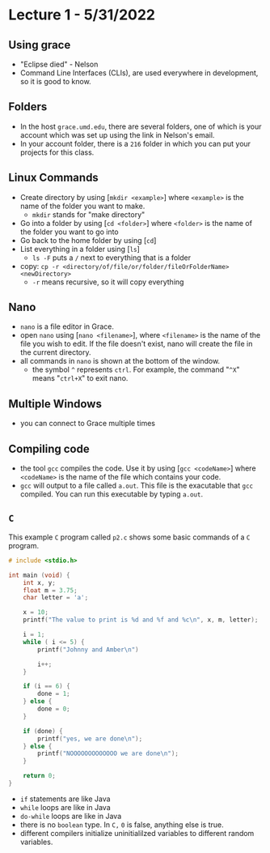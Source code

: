 # Lecture 1 - 5/31/2022

## Using grace
 
 * "Eclipse died" - Nelson
 * Command Line Interfaces (CLIs), are used everywhere in development, so it is good to know.

## Folders
* In the host `grace.umd.edu`, there are several folders, one of which is your account which was set up using the link in Nelson's email.
* In your account folder, there is a `216` folder in which you can put your projects for this class.

## Linux Commands
* Create directory by using [`mkdir <example>`] where `<example>` is the name of the folder you want to make.
    * `mkdir` stands for  "make directory" 
* Go into a folder by using [`cd <folder>`] where `<folder>` is the name of the folder you want to go into
* Go back to the home folder by using [`cd`]
* List everything in a folder using [`ls`]
    * `ls -F` puts a `/` next to everything that is a folder
* copy: `cp -r <directory/of/file/or/folder/fileOrFolderName> <newDirectory>`
    * `-r` means recursive, so it will copy everything

## Nano
* `nano` is a file editor in Grace.
* open `nano` using [`nano <filename>`], where `<filename>` is the name of the file you wish to edit. If the file doesn't exist, nano will create the file in the current directory.
* all commands in `nano` is shown at the bottom of the window.
    * the symbol `^` represents `ctrl`. For example, the command "`^X`" means "`ctrl+X`" to exit nano.

## Multiple Windows
* you can connect to Grace multiple times

## Compiling code
* the tool `gcc` compiles the code. Use it by using [`gcc <codeName>`] where `<codeName>` is the name of the file which contains your code.
* `gcc` will output to a file called `a.out`. This file is the exacutable that `gcc` compiled. You can run this executable by typing `a.out`.

## `C`

This example `C` program called `p2.c` shows some basic commands of a `C` program.

``` C
# include <stdio.h> 

int main (void) {
    int x, y;
    float m = 3.75;
    char letter = 'a';

    x = 10;
    printf("The value to print is %d and %f and %c\n", x, m, letter);

    i = 1;
    while ( i <= 5) {
        printf("Johnny and Amber\n")

        i++;
    }

    if (i == 6) {
        done = 1;
    } else {
        done = 0;
    }

    if (done) {
        printf("yes, we are done\n");
    } else {
        printf("NOOOOOOOOOOOOO we are done\n");
    }

    return 0;
}

```
* `if` statements are like Java
* `while` loops are like in Java
* `do-while` loops are like in Java
* there is no `boolean` type. In `C,` `0` is false, anything else is true.
* different compilers initialize uninitialilzed variables to different random variables. 